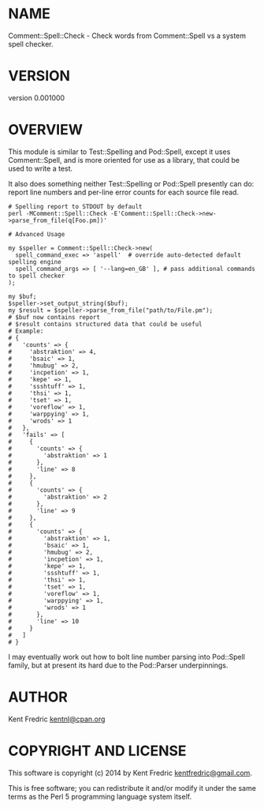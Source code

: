 # NAME

Comment::Spell::Check - Check words from Comment::Spell vs a system spell checker.

# VERSION

version 0.001000

# OVERVIEW

This module is similar to Test::Spelling and Pod::Spell, except it uses Comment::Spell,
and is more oriented for use as a library, that could be used to write a test.

It also does something neither Test::Spelling or Pod::Spell presently can do: report line numbers
and per-line error counts for each source file read.

    # Spelling report to STDOUT by default
    perl -MComment::Spell::Check -E'Comment::Spell::Check->new->parse_from_file(q[Foo.pm])'

    # Advanced Usage

    my $speller = Comment::Spell::Check->new(
      spell_command_exec => 'aspell'  # override auto-detected default spelling engine
      spell_command_args => [ '--lang=en_GB' ], # pass additional commands to spell checker
    );

    my $buf;
    $speller->set_output_string($buf);
    my $result = $speller->parse_from_file("path/to/File.pm");
    # $buf now contains report
    # $result contains structured data that could be useful
    # Example:
    # {
    #   'counts' => {
    #     'abstraktion' => 4,
    #     'bsaic' => 1,
    #     'hmubug' => 2,
    #     'incpetion' => 1,
    #     'kepe' => 1,
    #     'ssshtuff' => 1,
    #     'thsi' => 1,
    #     'tset' => 1,
    #     'voreflow' => 1,
    #     'warppying' => 1,
    #     'wrods' => 1
    #   },
    #   'fails' => [
    #     {
    #       'counts' => {
    #         'abstraktion' => 1
    #       },
    #       'line' => 8
    #     },
    #     {
    #       'counts' => {
    #         'abstraktion' => 2
    #       },
    #       'line' => 9
    #     },
    #     {
    #       'counts' => {
    #         'abstraktion' => 1,
    #         'bsaic' => 1,
    #         'hmubug' => 2,
    #         'incpetion' => 1,
    #         'kepe' => 1,
    #         'ssshtuff' => 1,
    #         'thsi' => 1,
    #         'tset' => 1,
    #         'voreflow' => 1,
    #         'warppying' => 1,
    #         'wrods' => 1
    #       },
    #       'line' => 10
    #     }
    #   ]
    # }

I may eventually work out how to bolt line number parsing into Pod::Spell family, but at
present its hard due to the Pod::Parser underpinnings.

# AUTHOR

Kent Fredric <kentnl@cpan.org>

# COPYRIGHT AND LICENSE

This software is copyright (c) 2014 by Kent Fredric <kentfredric@gmail.com>.

This is free software; you can redistribute it and/or modify it under
the same terms as the Perl 5 programming language system itself.
